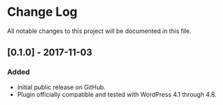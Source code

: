 # Change Log
All notable changes to this project will be documented in this file.

## [0.1.0] - 2017-11-03
### Added
- Initial public release on GitHub.
- Plugin officially compatible and tested with WordPress 4.1 through 4.8.
